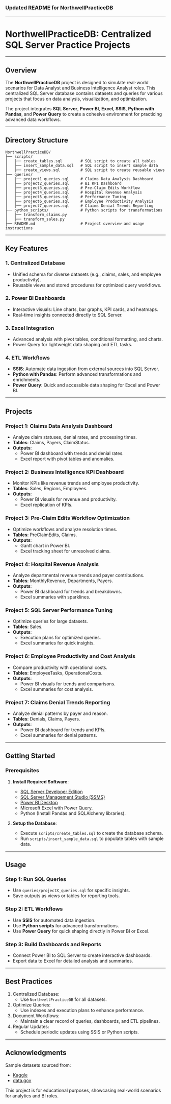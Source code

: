 ### Updated README for NorthwellPracticeDB

---

# **NorthwellPracticeDB: Centralized SQL Server Practice Projects**

---

## **Overview**

The **NorthwellPracticeDB** project is designed to simulate real-world scenarios for Data Analyst and Business Intelligence Analyst roles. This centralized SQL Server database contains datasets and queries for various projects that focus on data analysis, visualization, and optimization. 

The project integrates **SQL Server**, **Power BI**, **Excel**, **SSIS**, **Python with Pandas**, and **Power Query** to create a cohesive environment for practicing advanced data workflows.

---

## **Directory Structure**

```
NorthwellPracticeDB/
├── scripts/
│   ├── create_tables.sql        # SQL script to create all tables
│   ├── insert_sample_data.sql   # SQL script to insert sample data
│   ├── create_views.sql         # SQL script to create reusable views
├── queries/
│   ├── project1_queries.sql     # Claims Data Analysis Dashboard
│   ├── project2_queries.sql     # BI KPI Dashboard
│   ├── project3_queries.sql     # Pre-Claim Edits Workflow
│   ├── project4_queries.sql     # Hospital Revenue Analysis
│   ├── project5_queries.sql     # Performance Tuning
│   ├── project6_queries.sql     # Employee Productivity Analysis
│   ├── project7_queries.sql     # Claims Denial Trends Reporting
├── python_scripts/              # Python scripts for transformations
│   ├── transform_claims.py
│   ├── transform_sales.py
├── README.md                    # Project overview and usage instructions
```

---

## **Key Features**

### 1. **Centralized Database**
   - Unified schema for diverse datasets (e.g., claims, sales, and employee productivity).
   - Reusable views and stored procedures for optimized query workflows.

### 2. **Power BI Dashboards**
   - Interactive visuals: Line charts, bar graphs, KPI cards, and heatmaps.
   - Real-time insights connected directly to SQL Server.

### 3. **Excel Integration**
   - Advanced analysis with pivot tables, conditional formatting, and charts.
   - Power Query for lightweight data shaping and ETL tasks.

### 4. **ETL Workflows**
   - **SSIS**: Automate data ingestion from external sources into SQL Server.
   - **Python with Pandas**: Perform advanced transformations and enrichments.
   - **Power Query**: Quick and accessible data shaping for Excel and Power BI.

---

## **Projects**

### **Project 1: Claims Data Analysis Dashboard**
- Analyze claim statuses, denial rates, and processing times.
- **Tables**: Claims, Payers, ClaimStatus.
- **Outputs**:
  - Power BI dashboard with trends and denial rates.
  - Excel report with pivot tables and anomalies.

### **Project 2: Business Intelligence KPI Dashboard**
- Monitor KPIs like revenue trends and employee productivity.
- **Tables**: Sales, Regions, Employees.
- **Outputs**:
  - Power BI visuals for revenue and productivity.
  - Excel replication of KPIs.

### **Project 3: Pre-Claim Edits Workflow Optimization**
- Optimize workflows and analyze resolution times.
- **Tables**: PreClaimEdits, Claims.
- **Outputs**:
  - Gantt chart in Power BI.
  - Excel tracking sheet for unresolved claims.

### **Project 4: Hospital Revenue Analysis**
- Analyze departmental revenue trends and payer contributions.
- **Tables**: MonthlyRevenue, Departments, Payers.
- **Outputs**:
  - Power BI dashboard for trends and breakdowns.
  - Excel summaries with sparklines.

### **Project 5: SQL Server Performance Tuning**
- Optimize queries for large datasets.
- **Tables**: Sales.
- **Outputs**:
  - Execution plans for optimized queries.
  - Excel summaries for quick insights.

### **Project 6: Employee Productivity and Cost Analysis**
- Compare productivity with operational costs.
- **Tables**: EmployeeTasks, OperationalCosts.
- **Outputs**:
  - Power BI visuals for trends and comparisons.
  - Excel summaries for cost analysis.

### **Project 7: Claims Denial Trends Reporting**
- Analyze denial patterns by payer and reason.
- **Tables**: Denials, Claims, Payers.
- **Outputs**:
  - Power BI dashboard for trends and KPIs.
  - Excel summaries for denial patterns.

---

## **Getting Started**

### **Prerequisites**
1. **Install Required Software**:
   - [SQL Server Developer Edition](https://www.microsoft.com/en-us/sql-server/sql-server-downloads)
   - [SQL Server Management Studio (SSMS)](https://learn.microsoft.com/en-us/sql/ssms/download-sql-server-management-studio-ssms)
   - [Power BI Desktop](https://powerbi.microsoft.com/desktop/)
   - Microsoft Excel with Power Query.
   - Python (Install Pandas and SQLAlchemy libraries).

2. **Setup the Database**:
   - Execute `scripts/create_tables.sql` to create the database schema.
   - Run `scripts/insert_sample_data.sql` to populate tables with sample data.

---

## **Usage**

### **Step 1: Run SQL Queries**
- Use `queries/projectX_queries.sql` for specific insights.
- Save outputs as views or tables for reporting tools.

### **Step 2: ETL Workflows**
- Use **SSIS** for automated data ingestion.
- Use **Python scripts** for advanced transformations.
- Use **Power Query** for quick shaping directly in Power BI or Excel.

### **Step 3: Build Dashboards and Reports**
- Connect Power BI to SQL Server to create interactive dashboards.
- Export data to Excel for detailed analysis and summaries.

---

## **Best Practices**
1. Centralized Database:
   - Use `NorthwellPracticeDB` for all datasets.
2. Optimize Queries:
   - Use indexes and execution plans to enhance performance.
3. Document Workflows:
   - Maintain a clear record of queries, dashboards, and ETL pipelines.
4. Regular Updates:
   - Schedule periodic updates using SSIS or Python scripts.

---

## **Acknowledgments**
Sample datasets sourced from:
- [Kaggle](https://www.kaggle.com/)
- [data.gov](https://www.data.gov/)

This project is for educational purposes, showcasing real-world scenarios for analytics and BI roles.